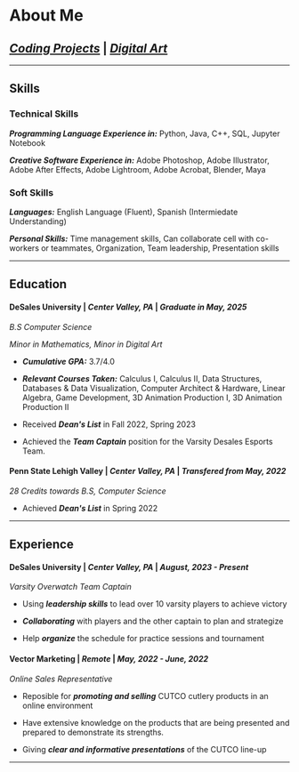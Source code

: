 # About Me

## [***Coding Projects***](./coding.md) | [***Digital Art***](./digital-art.md) 
* * * 

## Skills
### Technical Skills
***Programming Language Experience in:*** Python, Java, C++, SQL, Jupyter Notebook

***Creative Software Experience in:*** Adobe Photoshop, Adobe Illustrator, Adobe After Effects, Adobe Lightroom,
 Adobe Acrobat, Blender, Maya

### Soft Skills
***Languages:*** English Language (Fluent), Spanish (Intermiedate Understanding)

***Personal Skills:*** Time management skills, Can collaborate cell with co-workers or teammates, Organization, Team leadership, 
Presentation skills

* * *

## Education
#### DeSales University | _Center Valley, PA_ | ***Graduate in May, 2025***

_B.S Computer Science_

_Minor in Mathematics, Minor in Digital Art_

* ***Cumulative GPA:*** 3.7/4.0

* ***Relevant Courses Taken:*** Calculus I, Calculus II, Data Structures, Databases & Data Visualization, Computer Architect & Hardware, Linear Algebra, Game Development, 3D Animation Production I, 3D Animation Production II  

* Received ***Dean's List*** in Fall 2022, Spring 2023

* Achieved the ***Team Captain*** position for the Varsity Desales Esports Team.

#### Penn State Lehigh Valley | _Center Valley, PA_ | ***Transfered from May, 2022***
_28 Credits towards B.S, Computer Science_

* Achieved ***Dean's List*** in Spring 2022

* * *

## Experience 

#### DeSales University | _Center Valley, PA_ | ***August, 2023 - Present***

_Varsity Overwatch Team Captain_

* Using ***leadership skills*** to lead over 10 varsity players to achieve victory

* ***Collaborating*** with players and the other captain to plan and strategize

* Help ***organize*** the schedule for practice sessions and tournament 
  

#### Vector Marketing | _Remote_ | ***May, 2022 - June, 2022***

_Online Sales Representative_

* Reposible for ***promoting and selling*** CUTCO cutlery products in an online environment

* Have extensive knowledge on the products that are being presented and prepared to demonstrate its strengths.

* Giving ***clear and informative presentations*** of the CUTCO line-up 

* * * 



